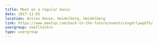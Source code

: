 ```yaml
---
title: Meet on a regular basis
date: 2017-11-03
location: Action House, Heidelberg, Heidelberg
link: https://www.meetup.com/back-to-the-future/events/xvgdrlywpbfb/
usergroup: smalltalkrn
type: usergroup
---
```

